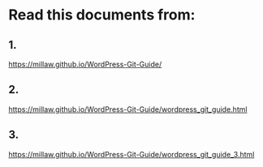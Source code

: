 # Read this documents from:
## 1.
https://millaw.github.io/WordPress-Git-Guide/
## 2.
https://millaw.github.io/WordPress-Git-Guide/wordpress_git_guide.html
## 3.
https://millaw.github.io/WordPress-Git-Guide/wordpress_git_guide_3.html

